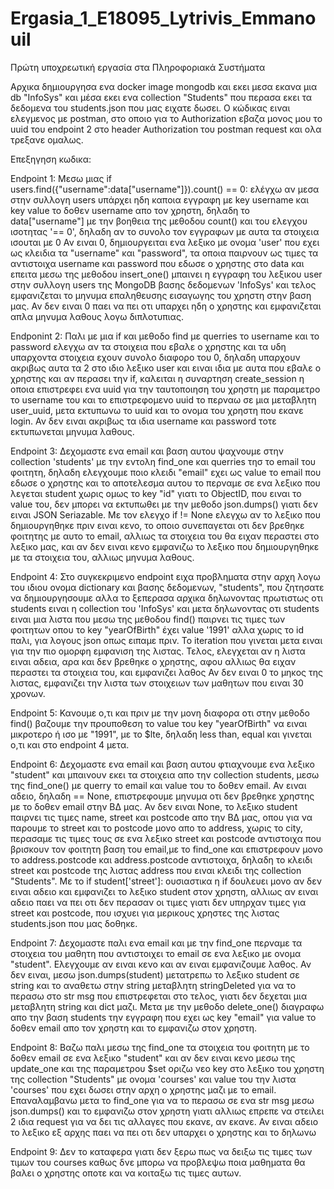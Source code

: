 # Ergasia_1_E18095_Lytrivis_Emmanouil
Πρώτη υποχρεωτική εργασία στα Πληροφοριακά Συστήματα

Αρχικα δημιουργησα ενα docker image mongodb και εκει μεσα εκανα μια db "InfoSys" και μέσα εκει ενα collection "Students" που περασα εκει τα δεδομενα του students.json που μας ειχατε δωσει.
Ο κώδικας ειναι ελεγμενος με postman, στο οποιο για το Authorization εβαζα μονος μου το uuid του endpoint 2 στο header Authorization του postman request και ολα τρεξανε ομαλως.

Επεξηγηση κωδικα:

Endpoint 1:
  Μεσω μιας if users.find({"username":data["username"]}).count() == 0: ελέγχω αν μεσα στην συλλογη users υπάρχει ηδη καποια εγγραφη με key username και key value το δοθεν         username   απο τον χρηστη, δηλαδη το data["username"] με την βοηθεια της μεθοδου count() και του ελεγχου ισοτητας '== 0', δηλαδη αν το συνολο τον εγγραφων με αυτα τα στοιχεια   ισουται με 0
  Αν ειναι 0, δημιουργειται ενα λεξικο με ονομα 'user' που εχει ως κλειδια τα "username" και "password", τα οποια παιρνουν ως τιμες τα αντιστοιχα username και password που εδωσε   ο χρηστης στο data και επειτα μεσω της μεθοδου insert_one() μπαινει η εγγραφη του λεξικου user στην συλλογη users της MongoDB βασης δεδομενων 'InfoSys' και τελος εμφανιζεται     το μηνυμα επαληθευσης εισαγωγης του χρηστη στην βαση μας.
  Αν δεν ειναι 0 παει να πει οτι υπαρχει ηδη ο χρηστης και εμφανιζεται απλα μηνυμα λαθους λογω διπλοτυπιας.
  
Endponint 2:
  Παλι με μια if και μεθοδο find με querries το username και το password ελεγχω αν τα στοιχεια που εβαλε ο χρηστης και τα υδη υπαρχοντα στοιχεια εχουν συνολο διαφορο του 0,       δηλαδη υπαρχουν ακριβως αυτα τα 2 στο ιδιο λεξικο user και ειναι ιδια με αυτα που εβαλε ο χρηστης και αν περασει την if, καλειται η συναρτηση create_session η οποια             επιστρεφει ενα uuid για την ταυτοποιηση του χρηστη με παραμετρο το username του και το επιστρεφομενο uuid το περναω σε μια μεταβλητη user_uuid, μετα εκτυπωνω το uuid και το     ονομα του χρηστη που εκανε login.
  Αν δεν ειναι ακριβως τα ιδια username και password τοτε εκτυπωνεται μηνυμα λαθους.

Endpoint 3:
  Δεχομαστε ενα email και βαση αυτου ψαχνουμε στην collection 'students' με την εντολη find_one και querries τησ το email του φοιτητη, δηλαδη ελεγχουμε ποιο κλειδι "email" εχει   ως value το email που εδωσε ο χρηστης και το αποτελεσμα αυτου το περναμε σε ενα λεξικο που λεγεται student χωρις ομως το key "id" γιατι το ObjectID, που ειναι το value του,     δεν μπορει να εκτυπωθει με την μεθοδο json.dumps() γιατι δεν ειναι JSON Seriazable.
  Με τον ελεγχο if != None ελεγχω αν το λεξικο που δημιουργηθηκε πριν ειναι κενο, το οποιο συνεπαγεται οτι δεν βρεθηκε φοιτητης με αυτο το email, αλλιως τα στοιχεια του θα ειχαν   περαστει στο λεξικο μας, και αν δεν ειναι κενο εμφανιζω το λεξικο που δημιουργηθηκε με τα στοιχεια του, αλλιως μηνυμα λαθους.

Endpoint 4:
  Στο συγκεκριμενο endpoint ειχα προβληματα στην αρχη λογω του ιδιου ονομα dictionary και βασης δεδομενων, "students", που ζητησατε να δημιουργησουμε αλλα το ξεπερασα αρχικα       δηλωνοντας πρωτιστως οτι students ειναι η collection του 'InfoSys' και μετα δηλωνοντας οτι students ειναι μια λιστα που μεσω της μεθοδου find() παιρνει τις τιμες των φοιτητων   οπου το key "yearOfBirth" έχει value '1991' αλλα χωρις το id παλι, για λογους json οπως ειπαμε πριν.
  Το iteration που γινεται μετα ειναι για την πιο ομορφη εμφανιση της λιστας.
  Τελος, ελεγχεται αν η λιστα ειναι αδεια, αρα και δεν βρεθηκε ο χρηστης, αφου αλλιως θα ειχαν περαστει τα στοιχεια του, και εμφανιζει λαθος
  Αν δεν ειναι 0 το μηκος της λιστας, εμφανιζει την λιστα των στοιχειων των μαθητων που ειναι 30 χρονων.

Endpoint 5:
  Κανουμε ο,τι και πριν με την μονη διαφορα οτι στην μεθοδο find() βαζουμε την προυποθεση το value του key "yearOfBirth" να ειναι μικροτερο ή ισο με "1991", με το $lte, δηλαδη     less than, equal και γινεται ο,τι και στο endpoint 4 μετα.
 
Endpoint 6:
  Δεχομαστε ενα email και βαση αυτου φτιαχνουμε ενα λεξικο "student" και μπαινουν εκει τα στοιχεια απο την collection students, μεσω της find_one() με querry το email και value   του το δοθεν email.
  Αν ειναι αδειο, δηλαδη == None, επιστρεφουμε μηνυμα οτι δεν βρεθηκε χρηστης με το δοθεν email στην ΒΔ μας.
  Αν δεν ειναι None, το λεξικο student παιρνει τις τιμες name, street και postcode απο την ΒΔ μας, οπου για να παρουμε το street και το postcode μονο απο το address, χωρις το     city, περασαμε τις τιμες τους σε ενα λεξικο street και postcode αντιστοιχα που βρισκουν τον φοιτητη βαση του email,με το find_one και επιστρεφουν μονο το address.postcode και   address.postcode αντιστοιχα, δηλαδη το κλειδι street και postcode της λιστας address που ειναι κλειδι της collection "Students".
  Με το if student['street']: ουσιαστικα η if δουλευει μονο αν δεν ειναι αδειο και εμφανιζει το λεξικο student στον χρηστη, αλλιως αν ειναι αδειο παει να πει οτι δεν περασαν οι   τιμες γιατι δεν υπηρχαν τιμες για street και postcode, που ισχυει για μερικους χρηστες της λιστας students.json που μας δοθηκε.

Endpoint 7:
  Δεχομαστε παλι ενα email και με την find_one περναμε τα στοιχεια του μαθητη που αντιστοιχει το email σε ενα λεξικο με ονομα "student".
  Ελεγχουμε αν ειναι κενο και αν ειναι εμφανιζουμε λαθος.
  Αν δεν ειναι, μεσω json.dumps(student) μετατρεπω το λεξικο student σε string και το αναθετω στην string μεταβλητη stringDeleted για να το περασω στο str msg που επιστρεφεται     στο τελος, γιατι δεν δεχεται μια μεταβλητη string και dict μαζι.
  Μετα με την μεθοδο delete_one() διαγραφω απο την βαση students την εγγραφη που εχει ως key "email" για value το δοθεν email απο τον χρηστη και το εμφανιζω στον χρηστη.
 
Endpoint 8:
  Βαζω παλι μεσω της find_one τα στοιχεια του φοιτητη με το δοθεν email σε ενα λεξικο "student" και αν δεν ειναι κενο μεσω της update_one και της παραμετρου $set οριζω νεο key     στο λεξικο του χρηστη της collection "Students" με ονομα 'courses' και value του την λιστα 'courses' που εχει δωσει στην αρχη ο χρηστης μαζι με το email.
  Επαναλαμβανω μετα το find_one για να το περασω σε ενα str msg μεσω json.dumps() και το εμφανιζω στον χρηστη γιατι αλλιως επρεπε να στειλει 2 ιδια request για να δει τις         αλλαγες που εκανε, αν εκανε.
  Αν ειναι αδειο το λεξικο εξ αρχης παει να πει οτι δεν υπαρχει ο χρηστης και το δηλωνω

Endpoint 9:
  Δεν το καταφερα γιατι δεν ξερω πως να δειξω τις τιμες των τιμων του courses καθως δνε μπορω να προβλεψω ποια μαθηματα θα βαλει ο χρηστης οποτε και να κοιταξω τις τιμες αυτων.
